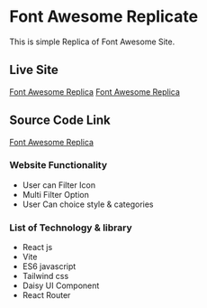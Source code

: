 # Font Awesome Replicate

This is simple Replica of Font Awesome Site.

## Live Site

[Font Awesome Replica](https://font-awesome-theta.vercel.app/)
[Font Awesome Replica](https://font-awesome-replica.netlify.app)

## Source Code Link

[Font Awesome Replica](https://github.com/jakir10/font-awesome)

### Website Functionality

- User can Filter Icon
- Multi Filter Option
- User Can choice style & categories

### List of Technology & library

- React js
- Vite
- ES6 javascript
- Tailwind css
- Daisy UI Component
- React Router
